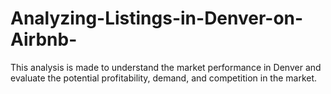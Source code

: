 # Analyzing-Listings-in-Denver-on-Airbnb-
This analysis is made to understand the market performance in Denver and evaluate the potential profitability, demand, and competition in the market.
